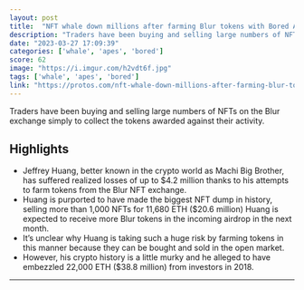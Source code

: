 ```yaml
---
layout: post
title:  "NFT whale down millions after farming Blur tokens with Bored Apes"
description: "Traders have been buying and selling large numbers of NFTs on the Blur exchange simply to collect the tokens awarded against their activity."
date: "2023-03-27 17:09:39"
categories: ['whale', 'apes', 'bored']
score: 62
image: "https://i.imgur.com/h2vdt6f.jpg"
tags: ['whale', 'apes', 'bored']
link: "https://protos.com/nft-whale-down-millions-after-farming-blur-tokens-with-bored-apes/"
---
```


Traders have been buying and selling large numbers of NFTs on the Blur exchange simply to collect the tokens awarded against their activity.

## Highlights

- Jeffrey Huang, better known in the crypto world as Machi Big Brother, has suffered realized losses of up to $4.2 million thanks to his attempts to farm tokens from the Blur NFT exchange.
- Huang is purported to have made the biggest NFT dump in history, selling more than 1,000 NFTs for 11,680 ETH ($20.6 million) Huang is expected to receive more Blur tokens in the incoming airdrop in the next month.
- It’s unclear why Huang is taking such a huge risk by farming tokens in this manner because they can be bought and sold in the open market.
- However, his crypto history is a little murky and he alleged to have embezzled 22,000 ETH ($38.8 million) from investors in 2018.

---
